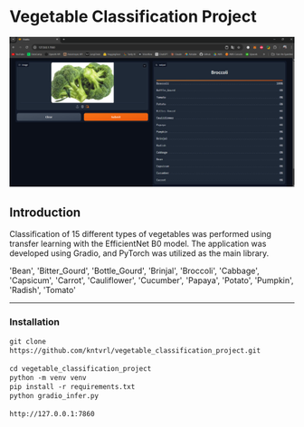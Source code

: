 
# Vegetable Classification Project

<div align="left">
  <img src="screenshot.png" alt="Local Image" width="800"/>
</div>



## Introduction

Classification of 15 different types of vegetables was performed using transfer learning with the EfficientNet B0 model. The application was developed using Gradio, and PyTorch was utilized as the main library.

'Bean', 'Bitter_Gourd', 'Bottle_Gourd', 'Brinjal', 'Broccoli', 'Cabbage', 'Capsicum', 'Carrot', 'Cauliflower', 'Cucumber', 'Papaya', 'Potato', 'Pumpkin', 'Radish', 'Tomato'

---

### Installation 


```
git clone https://github.com/kntvrl/vegetable_classification_project.git

cd vegetable_classification_project
python -m venv venv
pip install -r requirements.txt
python gradio_infer.py

http://127.0.0.1:7860

```
